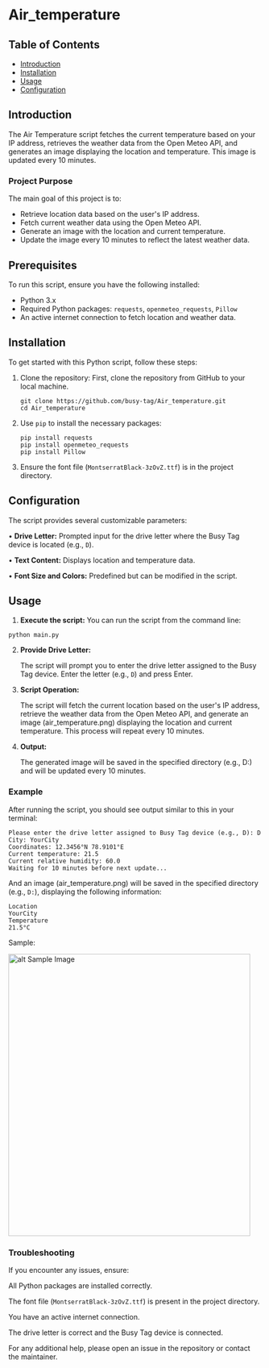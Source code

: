 # Air_temperature

## Table of Contents

- [Introduction](#introduction)
- [Installation](#installation)
- [Usage](#usage)
- [Configuration](#configuration)

## Introduction

The Air Temperature script fetches the current temperature based on your IP address, retrieves the weather data from the Open Meteo API, and generates an image displaying the location and temperature. This image is updated every 10 minutes.

### Project Purpose

The main goal of this project is to:

- Retrieve location data based on the user's IP address.
- Fetch current weather data using the Open Meteo API.
- Generate an image with the location and current temperature.
- Update the image every 10 minutes to reflect the latest weather data.

## Prerequisites

To run this script, ensure you have the following installed:

- Python 3.x
- Required Python packages: `requests`, `openmeteo_requests`, `Pillow`
- An active internet connection to fetch location and weather data.

## Installation
 
  To get started with this Python script, follow these steps:

1. Clone the repository:
   First, clone the repository from GitHub to your local machine.
   ```
   git clone https://github.com/busy-tag/Air_temperature.git
   cd Air_temperature
	```
2. Use `pip` to install the necessary packages:
	```
	pip install requests
	pip install openmeteo_requests
	pip install Pillow
	```
3. Ensure the font file (`MontserratBlack-3zOvZ.ttf`) is in the project directory.
	
## Configuration

The script provides several customizable parameters:
 
• **Drive Letter:** Prompted input for the drive letter where the Busy Tag device is located (e.g., `D`).

• **Text Content:** Displays location and temperature data.

• **Font Size and Colors:** Predefined but can be modified in the script.

## Usage
1. **Execute the script:**
You can run the script from the command line:
```
python main.py
```
2. **Provide Drive Letter:**
   
    The script will prompt you to enter the drive letter assigned to the Busy Tag device. Enter the letter (e.g., `D`) and press Enter.
         
3. **Script Operation:**

	The script will fetch the current location based on the user's IP address, retrieve the weather data from the Open Meteo API, and generate an image (air_temperature.png) displaying the location and current temperature. This process will repeat every 10 minutes.
	
4. **Output:**
	
	The generated image will be saved in the specified directory (e.g., D:) and will be updated every 10 minutes.

### Example

After running the script, you should see output similar to this in your terminal:
```
Please enter the drive letter assigned to Busy Tag device (e.g., D): D
City: YourCity
Coordinates: 12.3456°N 78.9101°E
Current temperature: 21.5
Current relative humidity: 60.0
Waiting for 10 minutes before next update...
```

And an image (air_temperature.png) will be saved in the specified directory (e.g., `D:`), displaying the following information:
```
Location
YourCity
Temperature
21.5°C
```

Sample:

<img src="/Air_temperature_sample.png" alt="alt Sample Image" width="480" height="560"/>

### Troubleshooting ###

If you encounter any issues, ensure:

All Python packages are installed correctly.

The font file (`MontserratBlack-3zOvZ.ttf`) is present in the project directory.

You have an active internet connection.

The drive letter is correct and the Busy Tag device is connected.

For any additional help, please open an issue in the repository or contact the maintainer.
